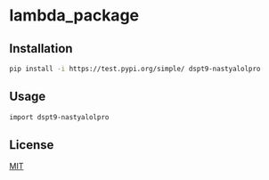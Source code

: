 # lambda_package

## Installation

```bash
pip install -i https://test.pypi.org/simple/ dspt9-nastyalolpro
```

## Usage

```bash
import dspt9-nastyalolpro
```

## License
[MIT](https://choosealicense.com/licenses/mit/)
